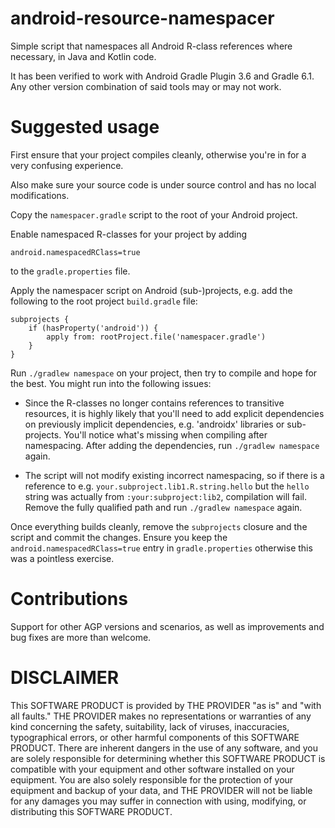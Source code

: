 # android-resource-namespacer

Simple script that namespaces all Android R-class references where necessary, in Java and Kotlin code.

It has been verified to work with Android Gradle Plugin 3.6 and Gradle 6.1. Any other version combination of said tools may or may not work.

# Suggested usage

First ensure that your project compiles cleanly, otherwise you're in for a very confusing experience.

Also make sure your source code is under source control and has no local modifications.

Copy the `namespacer.gradle` script to the root of your Android project.

Enable namespaced R-classes for your project by adding

```
android.namespacedRClass=true
```

to the `gradle.properties` file.

Apply the namespacer script on Android (sub-)projects, e.g. add the following to the root project `build.gradle` file:

```
subprojects {
    if (hasProperty('android')) {
        apply from: rootProject.file('namespacer.gradle')
    }
}
```

Run `./gradlew namespace` on your project, then try to compile and hope for the best. You might run into the following issues:

* Since the R-classes no longer contains references to transitive resources, it is highly likely
that you'll need to add explicit dependencies on previously implicit dependencies, e.g. 'androidx' libraries
or sub-projects. You'll notice what's missing when compiling after namespacing. After adding the dependencies, run `./gradlew namespace` again.

* The script will not modify existing incorrect namespacing, so if there is a reference to e.g. `your.subproject.lib1.R.string.hello` but
the `hello` string was actually from `:your:subproject:lib2`, compilation will fail. Remove the fully qualified path and run `./gradlew namespace` again.

Once everything builds cleanly, remove the `subprojects` closure and the script and commit the changes. Ensure you keep the `android.namespacedRClass=true` entry in `gradle.properties`
otherwise this was a pointless exercise.

# Contributions

Support for other AGP versions and scenarios, as well as improvements and bug fixes are more than welcome.

# DISCLAIMER

This SOFTWARE PRODUCT is provided by THE PROVIDER "as is" and "with all faults." THE PROVIDER makes no representations or warranties of any kind concerning the safety, suitability, lack of viruses, inaccuracies, typographical errors, or other harmful components of this SOFTWARE PRODUCT. There are inherent dangers in the use of any software, and you are solely responsible for determining whether this SOFTWARE PRODUCT is compatible with your equipment and other software installed on your equipment. You are also solely responsible for the protection of your equipment and backup of your data, and THE PROVIDER will not be liable for any damages you may suffer in connection with using, modifying, or distributing this SOFTWARE PRODUCT.

